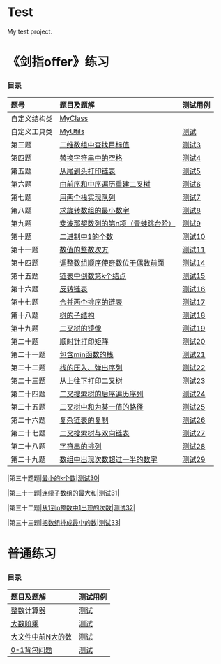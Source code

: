 # Test
My test project.
# 《剑指offer》练习

### 目录

|题号|题目及题解|测试用例|
|:-----|:----|:----|
|自定义结构类|[MyClass](https://github.com/UESTC-ZKX/Test/blob/master/src/main/java/swordOffer/MyClass.java)
|自定义工具类|[MyUtils](https://github.com/UESTC-ZKX/Test/blob/master/src/main/java/swordOffer/MyUtils.java)|[测试](https://github.com/UESTC-ZKX/Test/blob/master/src/test/java/swordOffer/MyUtilsTest.java)
|第三题|[二维数组中查找目标值](https://github.com/UESTC-ZKX/Test/blob/master/src/main/java/swordOffer/SwordOffer_03.java)|[测试3](https://github.com/UESTC-ZKX/Test/blob/master/src/test/java/swordOffer/SwordOffer_03Test.java)|
|第四题|[替换字符串中的空格](https://github.com/UESTC-ZKX/Test/blob/master/src/main/java/swordOffer/SwordOffer_04.java)|[测试4](https://github.com/UESTC-ZKX/Test/blob/master/src/test/java/swordOffer/SwordOffer_04Test.java)|
|第五题|[从尾到头打印链表](https://github.com/UESTC-ZKX/Test/blob/master/src/main/java/swordOffer/SwordOffer_05.java)|[测试5](https://github.com/UESTC-ZKX/Test/blob/master/src/test/java/swordOffer/SwordOffer_05Test.java)|
|第六题|[由前序和中序遍历重建二叉树](   https://github.com/UESTC-ZKX/Test/blob/master/src/main/java/swordOffer/SwordOffer_06.java)|[测试6](https://github.com/UESTC-ZKX/Test/blob/master/src/test/java/swordOffer/SwordOffer_06Test.java)|
|第七题|[用两个栈实现队列](https://github.com/UESTC-ZKX/Test/blob/master/src/main/java/swordOffer/SwordOffer_07.java)|[测试7](https://github.com/UESTC-ZKX/Test/blob/master/src/test/java/swordOffer/SwordOffer_07Test.java)|
|第八题|[求旋转数组的最小数字](https://github.com/UESTC-ZKX/Test/blob/master/src/main/java/swordOffer/SwordOffer_08.java)|[测试8](https://github.com/UESTC-ZKX/Test/blob/master/src/test/java/swordOffer/SwordOffer_08Test.java)|
|第九题|[斐波那契数列的第n项（青蛙跳台阶）](https://github.com/UESTC-ZKX/Test/blob/master/src/main/java/swordOffer/SwordOffer_09.java)|[测试9](https://github.com/UESTC-ZKX/Test/blob/master/src/test/java/swordOffer/SwordOffer_09Test.java)|
|第十题|[二进制中1的个数](https://github.com/UESTC-ZKX/Test/blob/master/src/main/java/swordOffer/SwordOffer_10.java)|[测试10](https://github.com/UESTC-ZKX/Test/blob/master/src/test/java/swordOffer/SwordOffer_10Test.java)|
|第十一题|[数值的整数次方](https://github.com/UESTC-ZKX/Test/blob/master/src/main/java/swordOffer/SwordOffer_11.java)|[测试11](https://github.com/UESTC-ZKX/Test/blob/master/src/test/java/swordOffer/SwordOffer_11Test.java)|
|第十四题|[调整数组顺序使奇数位于偶数前面](https://github.com/UESTC-ZKX/Test/blob/master/src/main/java/swordOffer/SwordOffer_14.java)|[测试14](https://github.com/UESTC-ZKX/Test/blob/master/src/test/java/swordOffer/SwordOffer_14Test.java)|
|第十五题|[链表中倒数第k个结点](https://github.com/UESTC-ZKX/Test/blob/master/src/main/java/swordOffer/SwordOffer_15.java)|[测试15](https://github.com/UESTC-ZKX/Test/blob/master/src/test/java/swordOffer/SwordOffer_15Test.java)|
|第十六题|[反转链表](https://github.com/UESTC-ZKX/Test/blob/master/src/main/java/swordOffer/SwordOffer_16.java)|[测试16](https://github.com/UESTC-ZKX/Test/blob/master/src/test/java/swordOffer/SwordOffer_16Test.java)|
|第十七题|[合并两个排序的链表](https://github.com/UESTC-ZKX/Test/blob/master/src/main/java/swordOffer/SwordOffer_17.java)|[测试17](https://github.com/UESTC-ZKX/Test/blob/master/src/test/java/swordOffer/SwordOffer_17Test.java)|
|第十八题|[树的子结构](https://github.com/UESTC-ZKX/Test/blob/master/src/main/java/swordOffer/SwordOffer_18.java)|[测试18](https://github.com/UESTC-ZKX/Test/blob/master/src/test/java/swordOffer/SwordOffer_18Test.java)|
|第十九题|[二叉树的镜像](https://github.com/UESTC-ZKX/Test/blob/master/src/main/java/swordOffer/SwordOffer_19.java)|[测试19](https://github.com/UESTC-ZKX/Test/blob/master/src/test/java/swordOffer/SwordOffer_19Test.java)|
|第二十题|[顺时针打印矩阵](https://github.com/UESTC-ZKX/Test/blob/master/src/main/java/swordOffer/SwordOffer_20.java)|[测试20](https://github.com/UESTC-ZKX/Test/blob/master/src/test/java/swordOffer/SwordOffer_20Test.java)|
|第二十一题|[包含min函数的栈](https://github.com/UESTC-ZKX/Test/blob/master/src/main/java/swordOffer/SwordOffer_21.java)|[测试21](https://github.com/UESTC-ZKX/Test/blob/master/src/test/java/swordOffer/SwordOffer_21Test.java)|
|第二十二题|[栈的压入、弹出序列](https://github.com/UESTC-ZKX/Test/blob/master/src/main/java/swordOffer/SwordOffer_22.java)|[测试22](https://github.com/UESTC-ZKX/Test/blob/master/src/test/java/swordOffer/SwordOffer_22Test.java)|
|第二十三题|[从上往下打印二叉树](https://github.com/UESTC-ZKX/Test/blob/master/src/main/java/swordOffer/SwordOffer_23.java)|[测试23](https://github.com/UESTC-ZKX/Test/blob/master/src/test/java/swordOffer/SwordOffer_23Test.java)|
|第二十四题|[二叉搜索树的后序遍历序列](https://github.com/UESTC-ZKX/Test/blob/master/src/main/java/swordOffer/SwordOffer_24.java)|[测试24](https://github.com/UESTC-ZKX/Test/blob/master/src/test/java/swordOffer/SwordOffer_24Test.java)|
|第二十五题|[二叉树中和为某一值的路径](https://github.com/UESTC-ZKX/Test/blob/master/src/main/java/swordOffer/SwordOffer_25.java)|[测试25](https://github.com/UESTC-ZKX/Test/blob/master/src/test/java/swordOffer/SwordOffer_25Test.java)|
|第二十六题|[复杂链表的复制](https://github.com/UESTC-ZKX/Test/blob/master/src/main/java/swordOffer/SwordOffer_26.java)|[测试26](https://github.com/UESTC-ZKX/Test/blob/master/src/test/java/swordOffer/SwordOffer_26Test.java)|
|第二十七题|[二叉搜索树与双向链表](https://github.com/UESTC-ZKX/Test/blob/master/src/main/java/swordOffer/SwordOffer_27.java)|[测试27](https://github.com/UESTC-ZKX/Test/blob/master/src/test/java/swordOffer/SwordOffer_27Test.java)|
|第二十八题|[字符串的排列](https://github.com/UESTC-ZKX/Test/blob/master/src/main/java/swordOffer/SwordOffer_28.java)|[测试28](https://github.com/UESTC-ZKX/Test/blob/master/src/test/java/swordOffer/SwordOffer_28Test.java)|
|第二十九题|[数组中出现次数超过一半的数字](https://github.com/UESTC-ZKX/Test/blob/master/src/main/java/swordOffer/SwordOffer_29.java)|[测试29](https://github.com/UESTC-ZKX/Test/blob/master/src/test/java/swordOffer/SwordOffer_29Test.java)|

|第三十题题|[最小的k个数](https://github.com/UESTC-ZKX/Test/blob/master/src/main/java/swordOffer/SwordOffer_30.java)|[测试30](https://github.com/UESTC-ZKX/Test/blob/master/src/test/java/swordOffer/SwordOffer_30Test.java)|

|第三十一题|[连续子数组的最大和](https://github.com/UESTC-ZKX/Test/blob/master/src/main/java/swordOffer/SwordOffer_31.java)|[测试31](https://github.com/UESTC-ZKX/Test/blob/master/src/test/java/swordOffer/SwordOffer_31Test.java)|

|第三十二题|[从1到n整数中1出现的次数](https://github.com/UESTC-ZKX/Test/blob/master/src/main/java/swordOffer/SwordOffer_32.java)|[测试32](https://github.com/UESTC-ZKX/Test/blob/master/src/test/java/swordOffer/SwordOffer_32Test.java)|

|第三十三题|[把数组排成最小的数](https://github.com/UESTC-ZKX/Test/blob/master/src/main/java/swordOffer/SwordOffer_33.java)|[测试33](https://github.com/UESTC-ZKX/Test/blob/master/src/test/java/swordOffer/SwordOffer_33Test.java)|

# 普通练习

### 目录
题目及题解|测试用例|
|:----|:----|
[整数计算器](https://github.com/UESTC-ZKX/Test/blob/master/src/main/java/test/Calculator.java)|[测试](https://github.com/UESTC-ZKX/Test/blob/master/src/test/java/test/CalculatorTest.java)|
[大数阶乘](https://github.com/UESTC-ZKX/Test/blob/master/src/main/java/test/Factorial.java)|[测试](https://github.com/UESTC-ZKX/Test/blob/master/src/main/java/test/Factorial.java)|
[大文件中前N大的数](https://github.com/UESTC-ZKX/Test/blob/master/src/main/java/test/FindTopKNumbers.java)|[测试](https://github.com/UESTC-ZKX/Test/blob/master/src/main/java/test/FindTopKNumbers.java)|
[0-1背包问题]( https://github.com/UESTC-ZKX/Test/blob/master/src/main/java/dynamicProgram/PackageProblem.java )|[测试](https://github.com/UESTC-ZKX/Test/blob/master/src/test/java/dynamicProgram/PackageProblemTest.java)|